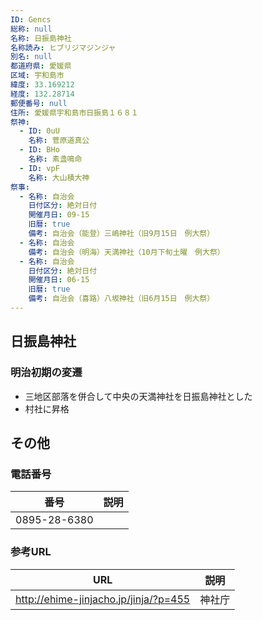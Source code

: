 ```yaml
---
ID: Gencs
総称: null
名称: 日振島神社
名称読み: ヒブリジマジンジャ
別名: null
都道府県: 愛媛県
区域: 宇和島市
緯度: 33.169212
経度: 132.28714
郵便番号: null
住所: 愛媛県宇和島市日振島１６８１
祭神:
  - ID: 0uU
    名称: 菅原道真公
  - ID: BHo
    名称: 素盞鳴命
  - ID: vpF
    名称: 大山積大神
祭事:
  - 名称: 自治会
    日付区分: 絶対日付
    開催月日: 09-15
    旧暦: true
    備考: 自治会（能登）三嶋神社（旧9月15日　例大祭）
  - 名称: 自治会
    備考: 自治会（明海）天満神社（10月下旬土曜　例大祭）
  - 名称: 自治会
    日付区分: 絶対日付
    開催月日: 06-15
    旧暦: true
    備考: 自治会（喜路）八坂神社（旧6月15日　例大祭）
---
```


## 日振島神社

### 明治初期の変遷

- 三地区部落を併合して中央の天満神社を日振島神社とした
- 村社に昇格

## その他

### 電話番号

| 番号         | 説明 |
| ------------ | ---- |
| 0895-28-6380 |      |

### 参考URL

| URL                                   | 説明   |
| ------------------------------------- | ------ |
| http://ehime-jinjacho.jp/jinja/?p=455 | 神社庁 |
